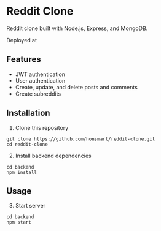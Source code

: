 # Reddit Clone

Reddit clone built with Node.js, Express, and MongoDB.

Deployed at 

## Features
- JWT authentication
- User authentication
- Create, update, and delete posts and comments
- Create subreddits


## Installation
1. Clone this repository

```
git clone https://github.com/honsmart/reddit-clone.git
cd reddit-clone
```

2. Install backend dependencies

```
cd backend
npm install
```

## Usage
3. Start server

```
cd backend
npm start
```